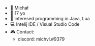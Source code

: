- 👋 Michał
- 🎉 17 yo
- 👀 interesed programming in Java, Lua 
- 💻 Intelij IDE / Visual Studio Code
- 🎮 Contact:
  - discord: michvl.#9379


<!---
michvl-dev/michvl-dev is a ✨ special ✨ repository because its `README.md` (this file) appears on your GitHub profile.
You can click the Preview link to take a look at your changes.
--->
